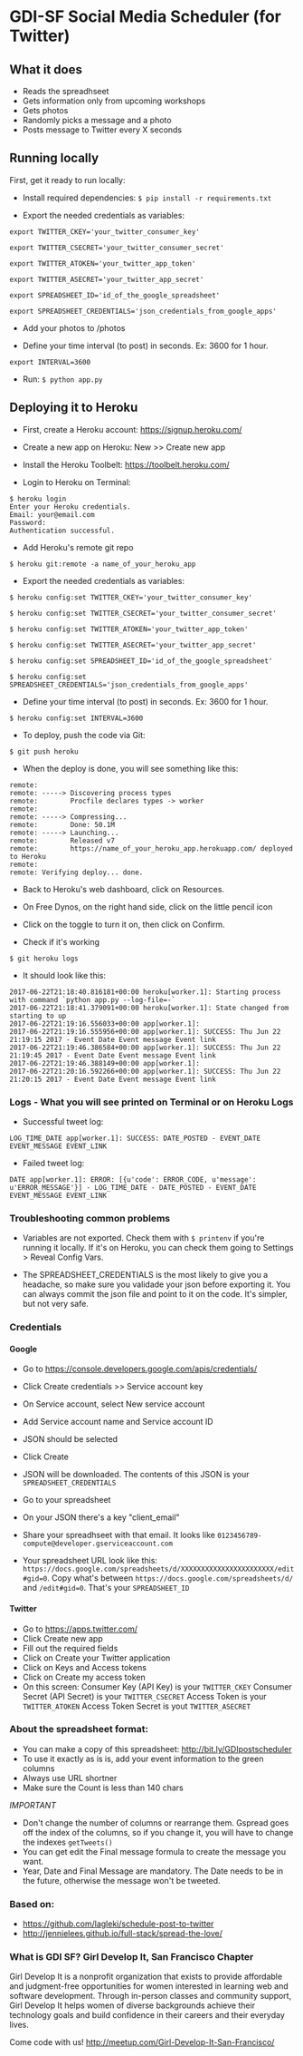 # GDI-SF Social Media Scheduler (for Twitter)

## What it does

- Reads the spreadhseet
- Gets information only from upcoming workshops
- Gets photos
- Randomly picks a message and a photo
- Posts message to Twitter every X seconds

## Running locally

First, get it ready to run locally:

- Install required dependencies:
```$ pip install -r requirements.txt``` 

- Export the needed credentials as variables:

```
export TWITTER_CKEY='your_twitter_consumer_key'
```
```
export TWITTER_CSECRET='your_twitter_consumer_secret'
```
```
export TWITTER_ATOKEN='your_twitter_app_token'
```
```
export TWITTER_ASECRET='your_twitter_app_secret'
```
```
export SPREADSHEET_ID='id_of_the_google_spreadsheet'
```
```
export SPREADSHEET_CREDENTIALS='json_credentials_from_google_apps'
```
- Add your photos to /photos

- Define your time interval (to post) in seconds. Ex: 3600 for 1 hour.
```
export INTERVAL=3600
```

- Run:
```$ python app.py``` 

## Deploying it to Heroku

- First, create a Heroku account: https://signup.heroku.com/

- Create a new app on Heroku: New >> Create new app

- Install the Heroku Toolbelt: https://toolbelt.heroku.com/

- Login to Heroku on Terminal:
```
$ heroku login
Enter your Heroku credentials.
Email: your@email.com
Password:
Authentication successful.
```

- Add Heroku's remote git repo
```
$ heroku git:remote -a name_of_your_heroku_app
```

- Export the needed credentials as variables:

```
$ heroku config:set TWITTER_CKEY='your_twitter_consumer_key'
```
```
$ heroku config:set TWITTER_CSECRET='your_twitter_consumer_secret'
```
```
$ heroku config:set TWITTER_ATOKEN='your_twitter_app_token'
```
```
$ heroku config:set TWITTER_ASECRET='your_twitter_app_secret'
```
```
$ heroku config:set SPREADSHEET_ID='id_of_the_google_spreadsheet'
```
```
$ heroku config:set SPREADSHEET_CREDENTIALS='json_credentials_from_google_apps'
```
- Define your time interval (to post) in seconds. Ex: 3600 for 1 hour.
```
$ heroku config:set INTERVAL=3600
```

- To deploy, push the code via Git:
```
$ git push heroku
```
- When the deploy is done, you will see something like this:
```
remote:
remote: -----> Discovering process types
remote:        Procfile declares types -> worker
remote:
remote: -----> Compressing...
remote:        Done: 50.1M
remote: -----> Launching...
remote:        Released v7
remote:        https://name_of_your_heroku_app.herokuapp.com/ deployed to Heroku
remote:
remote: Verifying deploy... done.
```
- Back to Heroku's web dashboard, click on Resources.

- On Free Dynos, on the right hand side, click on the little pencil icon

- Click on the toggle to turn it on, then click on Confirm.

- Check if it's working
```
$ git heroku logs
```
- It should look like this:
```
2017-06-22T21:18:40.816181+00:00 heroku[worker.1]: Starting process with command `python app.py --log-file=-`
2017-06-22T21:18:41.379091+00:00 heroku[worker.1]: State changed from starting to up
2017-06-22T21:19:16.556033+00:00 app[worker.1]:
2017-06-22T21:19:16.555956+00:00 app[worker.1]: SUCCESS: Thu Jun 22 21:19:15 2017 - Event Date Event message Event link
2017-06-22T21:19:46.386584+00:00 app[worker.1]: SUCCESS: Thu Jun 22 21:19:45 2017 - Event Date Event message Event link
2017-06-22T21:19:46.388149+00:00 app[worker.1]:
2017-06-22T21:20:16.592266+00:00 app[worker.1]: SUCCESS: Thu Jun 22 21:20:15 2017 - Event Date Event message Event link
```

### Logs - What you will see printed on Terminal or on Heroku Logs

- Successful tweet log:
```
LOG_TIME_DATE app[worker.1]: SUCCESS: DATE_POSTED - EVENT_DATE EVENT_MESSAGE EVENT_LINK
```
- Failed tweet log:
```
DATE app[worker.1]: ERROR: [{u'code': ERROR_CODE, u'message': u'ERROR_MESSAGE'}] - LOG_TIME_DATE - DATE_POSTED - EVENT_DATE EVENT_MESSAGE EVENT_LINK
```

### Troubleshooting common problems

- Variables are not exported. Check them with `$ printenv` if you're running it locally. If it's on Heroku, you can check them going to Settings > Reveal Config Vars.

- The SPREADSHEET_CREDENTIALS is the most likely to give you a headache, so make sure you validade your json before exporting it. You can always commit the json file and point to it on the code. It's simpler, but not very safe.

### Credentials

#### Google
- Go to https://console.developers.google.com/apis/credentials/
- Click Create credentials >> Service account key
- On Service account, select New service account
- Add Service account name and Service account ID
- JSON should be selected
- Click Create
- JSON will be downloaded. The contents of this JSON is your `SPREADSHEET_CREDENTIALS`

- Go to your spreadsheet
- On your JSON there's a key "client_email"
- Share your spreadhseet with that email. It looks like  `0123456789-compute@developer.gserviceaccount.com`
- Your spreadsheet URL look like this: `https://docs.google.com/spreadsheets/d/XXXXXXXXXXXXXXXXXXXXXXX/edit#gid=0`. Copy what's between `https://docs.google.com/spreadsheets/d/` and `/edit#gid=0`. That's your `SPREADSHEET_ID`

#### Twitter
- Go to https://apps.twitter.com/
- Click Create new app
- Fill out the required fields
- Click on Create your Twitter application
- Click on Keys and Access tokens
- Click on Create my access token
- On this screen:
Consumer Key (API Key) is your `TWITTER_CKEY`
Consumer Secret (API Secret) is your `TWITTER_CSECRET`
Access Token is your `TWITTER_ATOKEN`
Access Token Secret	is yout `TWITTER_ASECRET`

### About the spreadsheet format:

- You can make a copy of this spreadsheet: http://bit.ly/GDIpostscheduler
- To use it exactly as is is, add your event information to the green columns
- Always use URL shortner
- Make sure the Count is less than 140 chars

*IMPORTANT*
- Don't change the number of columns or rearrange them. Gspread goes off the index of the columns, so if you change it, you will have to change the indexes `getTweets()`
- You can get edit the Final message formula to create the message you want.
- Year, Date and Final Message are mandatory. The Date needs to be in the future, otherwise the message won't be tweeted.


### Based on:

- https://github.com/lagleki/schedule-post-to-twitter
- http://jennielees.github.io/full-stack/spread-the-love/


### What is GDI SF? Girl Develop It, San Francisco Chapter

Girl Develop It is a nonprofit organization that exists to provide affordable and judgment-free opportunities for women interested in learning web and software development. Through in-person classes and community support, Girl Develop It helps women of diverse backgrounds achieve their technology goals and build confidence in their careers and their everyday lives.

Come code with us! 
http://meetup.com/Girl-Develop-It-San-Francisco/
